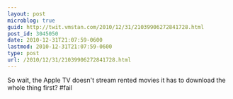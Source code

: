 ```yaml
---
layout: post
microblog: true
guid: http://twit.vmstan.com/2010/12/31/21039906272841728.html
post_id: 3045050
date: 2010-12-31T21:07:59-0600
lastmod: 2010-12-31T21:07:59-0600
type: post
url: /2010/12/31/21039906272841728.html
---
```

So wait, the Apple TV doesn't stream rented movies it has to download the whole thing first? #fail
